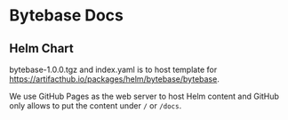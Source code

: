 # Bytebase Docs

## Helm Chart

bytebase-1.0.0.tgz and index.yaml is to host template for https://artifacthub.io/packages/helm/bytebase/bytebase.

We use GitHub Pages as the web server to host Helm content and GitHub only allows to put the content under `/` or `/docs`.